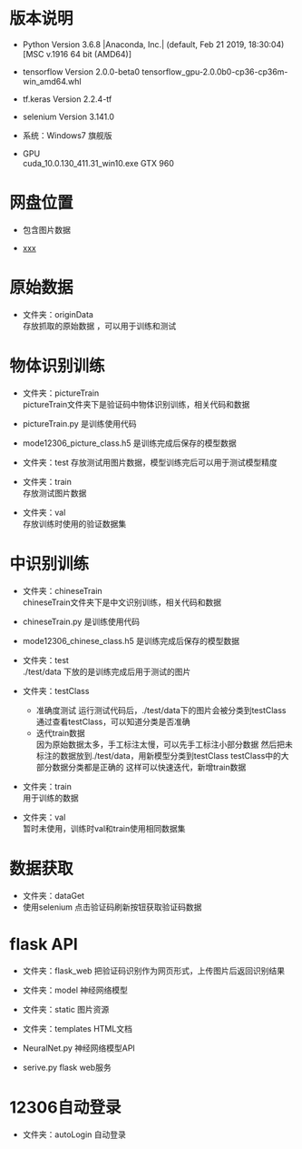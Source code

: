 # 版本说明  
- Python       Version  3.6.8 |Anaconda, Inc.| (default, Feb 21 2019, 18:30:04) [MSC v.1916 64 bit (AMD64)]  

- tensorflow  Version  2.0.0-beta0 
  tensorflow_gpu-2.0.0b0-cp36-cp36m-win_amd64.whl 

- tf.keras       Version  2.2.4-tf  

- selenium    Version  3.141.0  

- 系统：Windows7 旗舰版  

- GPU  
  cuda_10.0.130_411.31_win10.exe
  GTX 960

# 网盘位置  
- 包含图片数据  

- [xxx]()

# 原始数据  
- 文件夹：originData  
  存放抓取的原始数据 ，可以用于训练和测试

# 物体识别训练  
- 文件夹：pictureTrain  
  pictureTrain文件夹下是验证码中物体识别训练，相关代码和数据  
  
- pictureTrain.py 是训练使用代码  

- mode12306_picture_class.h5 是训练完成后保存的模型数据  

- 文件夹：test 
  存放测试用图片数据，模型训练完后可以用于测试模型精度  
  
- 文件夹：train  
  存放测试图片数据  

- 文件夹：val  
  存放训练时使用的验证数据集  

# 中识别训练  
- 文件夹：chineseTrain  
  chineseTrain文件夹下是中文识别训练，相关代码和数据  
  
- chineseTrain.py 是训练使用代码  

- mode12306_chinese_class.h5 是训练完成后保存的模型数据 

- 文件夹：test  
 ./test/data 下放的是训练完成后用于测试的图片  

- 文件夹：testClass  
  - 准确度测试
   运行测试代码后，./test/data下的图片会被分类到testClass
   通过查看testClass，可以知道分类是否准确  
  - 迭代train数据  
   因为原始数据太多，手工标注太慢，可以先手工标注小部分数据 
   然后把未标注的数据放到./test/data，用新模型分类到testClass
   testClass中的大部分数据分类都是正确的
   这样可以快速迭代，新增train数据
  
- 文件夹：train  
 用于训练的数据 

- 文件夹：val  
暂时未使用，训练时val和train使用相同数据集


# 数据获取  
- 文件夹：dataGet
- 使用selenium 点击验证码刷新按钮获取验证码数据  

# flask API  
- 文件夹：flask_web
  把验证码识别作为网页形式，上传图片后返回识别结果  

- 文件夹：model
  神经网络模型  
  
- 文件夹：static 
  图片资源  

- 文件夹：templates
  HTML文档 
  
- NeuralNet.py
  神经网络模型API

- serive.py 
  flask web服务
  
# 12306自动登录  
- 文件夹：autoLogin
  自动登录